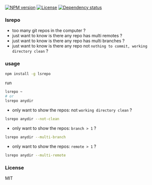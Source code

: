 [![NPM version][npm-img]][npm-url]
[![License][license-img]][license-url]
[![Dependency status][david-img]][david-url]

### lsrepo
* too many git repos in the computer ?
* just want to know is there any repo has multi remotes ?
* just want to know is there any repo has multi branches ?
* just want to know is there any repo not `nothing to commit, working directory clean` ?

### usage

```sh
npm install -g lsrepo
```

run

```sh
lsrepo ~
# or
lsrepo anydir
```

* only want to show the repos: not `working directory clean` ?

```sh
lsrepo anydir --not-clean
```

* only want to show the repos: `branch > 1` ?

```sh
lsrepo anydir --multi-branch
```

* only want to show the repos: `remote > 1` ?

```sh
lsrepo anydir --multi-remote
```

### License
MIT

[npm-img]: https://img.shields.io/npm/v/lsrepo.svg?style=flat-square
[npm-url]: https://npmjs.org/package/lsrepo
[license-img]: http://img.shields.io/badge/license-MIT-green.svg?style=flat-square
[license-url]: http://opensource.org/licenses/MIT
[david-img]: https://img.shields.io/david/coderhaoxin/lsrepo.svg?style=flat-square
[david-url]: https://david-dm.org/coderhaoxin/lsrepo
